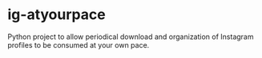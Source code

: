 # ig-atyourpace
Python project to allow periodical download and organization of Instagram profiles to be consumed at your own pace.
